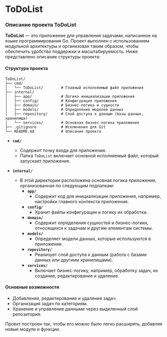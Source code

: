 # ToDoList

### Описание проекта ToDoList

**ToDoList** — это приложение для управления задачами, написанное на языке программирования Go. Проект выполнен с использованием модульной архитектуры и организован таким образом, чтобы обеспечить удобство поддержки и масштабируемость. Ниже представлено описание структуры проекта:

#### Структура проекта
```
ToDoList/
├── cmd/
│   └── ToDoList/        # Главный исполняемый файл приложения
├── internal/
│   ├── app/             # Логика инициализации приложения
│   ├── config/          # Конфигурация приложения
│   ├── domain/          # Бизнес-логика и сущности
│   ├── models/          # Определения моделей данных
│   ├── repository/      # Слой доступа к данным (базы данных, хранилища)
│   └── services/        # Основная бизнес-логика приложения
├── .gitignore           # Исключения для Git
└── README.md            # Описание проекта
```

- **`cmd/`**
    - Содержит точку входа для приложения.
    - Папка `ToDoList` включает основной исполняемый файл, который запускает приложение.

- **`internal/`**
    - В этой директории расположена основная логика приложения, организованная по следующим подпапкам:
        - **`app/`**
            - Содержит код для инициализации приложения, например, настройки главного контекста приложения.
        - **`config/`**
            - Хранит файлы конфигурации и логику их обработки.
        - **`domain/`**
            - Содержит определения сущностей и бизнес-логики, относящихся к задачам и другим элементам системы.
        - **`models/`**
            - Определяет модели данных, которые используются в приложении.
        - **`repository/`**
            - Реализует слой доступа к данным (работа с базами данных или другими хранилищами).
        - **`services/`**
            - Включает бизнес-логику, например, обработку задач, их создание, редактирование и удаление.


#### Основные возможности
- Добавление, редактирование и удаление задач.
- Организация задач по категориям.
- Хранение и управление данными через выделенный слой репозитория.

Проект построен так, чтобы его можно было легко расширять, добавляя новые модули и функции.